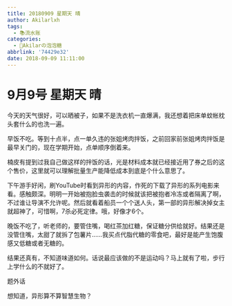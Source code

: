 ```yaml
---
title: 20180909 星期天 晴
author: Akilarlxh
tags:
  - 📚流水账
categories:
  - 🍬Akilarの泡泡糖
abbrlink: '74429e32'
date: 2018-09-09 11:11:00
---
```

# 9月9号 星期天 晴

今天的天气很好，可以晒被子，如果不是洗衣机一直爆满，我还想着把床单蚊帐枕头套什么的也洗一遍。

早饭不吃。等到十点半，点一单久违的张姐烤肉拌饭，之前回家前张姐烤肉拌饭是最早关门的，现在学期开始，点单顺序倒着来。

楠皮有提到过我自己做这样的拌饭的话，光是材料成本就已经接近用了券之后的这个售价，这里就可以理解批量生产能降低成本到底是个什么意思了。

下午游手好闲，刷YouTube时看到异形的内容，作死的下载了异形的系列电影来看。感触颇深。明明一开始被抱脸虫袭击的时候就该把被抱者冷冻或者隔离了啊，不过谁让导演不允许呢。然后就看着船员一个个送人头，第一部的异形解决掉女主就超神了，可惜啊，7杀必死定律。哦，好像才6个。

晚饭不吃了，听老师的，要管住嘴，喝红茶加红糖，保证糖分供给就好。结果还是没管住嘴，太甜了就拆了包薯片……我买点代脂代糖的零食吧，最好是能产生饱腹感又低糖或者无糖的。

结果还真有，不知道味道如何。话说最应该做的不是运动吗？马上就有了啦，步行上学什么的不就好了。

题外话

想知道，异形算不算智慧生物？

